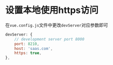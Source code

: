 # 设置本地使用https访问

在`vue.config.js`文件中更改`devServer`对应参数即可

```js
devServer: {
    // development server port 8000
    port: 8210,
    host: 'saas.com',
    https: true,
},
```
